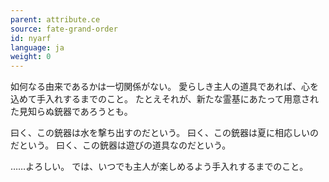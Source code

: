 ```yaml
---
parent: attribute.ce
source: fate-grand-order
id: nyarf
language: ja
weight: 0
---
```


如何なる由来であるかは一切関係がない。
愛らしき主人の道具であれば、心を込めて手入れするまでのこと。
たとえそれが、新たな霊基にあたって用意された見知らぬ銃器であろうとも。

曰く、この銃器は水を撃ち出すのだという。
曰く、この銃器は夏に相応しいのだという。
曰く、この銃器は遊びの道具なのだという。

……よろしい。
では、いつでも主人が楽しめるよう手入れするまでのこと。
